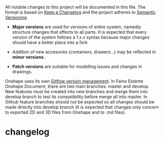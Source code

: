 All notable changes to this project will be documented in this file. The format is based on [Keep a Changelog](https://keepachangelog.com/en/1.0.0/) and the project adheres to [Semantic Versioning](https://semver.org/).


* **Major versions** are used for versions of entire system, namedly structure changes that affects to all parts. It is expected that every version of the system follows a *1.x.x* syntax because major changes should have a better place into a fork.

* Addition of new accesories (containers, drawers...) may be reflected in **minor versions**.

* **Patch versions** are suitable for modelling issues and changes in drawings.

Onshape uses its own [Gitflow version management](https://learn.onshape.com/learn/article/gitflow-version-management). In Faino Estante Onshape Document, there are two main branches: master and develop. New features must be created into new branches and merge them into develop branch to test its compatibility before merge all into master. In Github feature branches should not be expected so all changes should be made directly into develop branch (it is expected that changes only concern to exported 2D and 3D files from Onshape and to .md files).


# changelog
